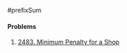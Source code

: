 #prefixSum
#### Problems
1. [2483. Minimum Penalty for a Shop](https://leetcode.com/problems/minimum-penalty-for-a-shop/)
